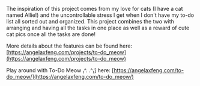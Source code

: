 The inspiration of this project comes from my love for cats (I have a cat named Allie!) and the uncontrollable stress I get when I don't have my to-do list all sorted out and organized. This project combines the two with arranging and having all the tasks in one place as well as a reward of cute cat pics once all the tasks are done!

More details about the features can be found here: [https://angelaxfeng.com/projects/to-do_meow](https://angelaxfeng.com/projects/to-do_meow)

Play around with To-Do Meow ₍^. .^₎⟆ here: [https://angelaxfeng.com/to-do_meow/](https://angelaxfeng.com/to-do_meow/)
